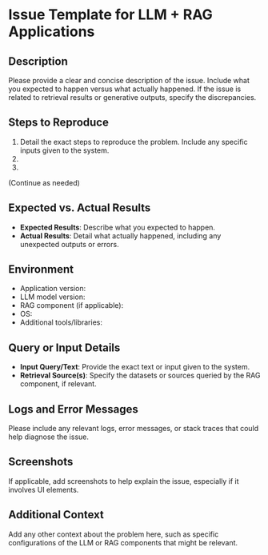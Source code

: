# Issue Template for LLM + RAG Applications

## Description
Please provide a clear and concise description of the issue. Include what you expected to happen versus what actually happened. If the issue is related to retrieval results or generative outputs, specify the discrepancies.

## Steps to Reproduce
1. Detail the exact steps to reproduce the problem. Include any specific inputs given to the system.
2. 
3. 
(Continue as needed)

## Expected vs. Actual Results
- **Expected Results**: Describe what you expected to happen.
- **Actual Results**: Detail what actually happened, including any unexpected outputs or errors.

## Environment
- Application version:
- LLM model version:
- RAG component (if applicable):
- OS:
- Additional tools/libraries:

## Query or Input Details
- **Input Query/Text**: Provide the exact text or input given to the system.
- **Retrieval Source(s)**: Specify the datasets or sources queried by the RAG component, if relevant.

## Logs and Error Messages
Please include any relevant logs, error messages, or stack traces that could help diagnose the issue.

## Screenshots
If applicable, add screenshots to help explain the issue, especially if it involves UI elements.

## Additional Context
Add any other context about the problem here, such as specific configurations of the LLM or RAG components that might be relevant.
